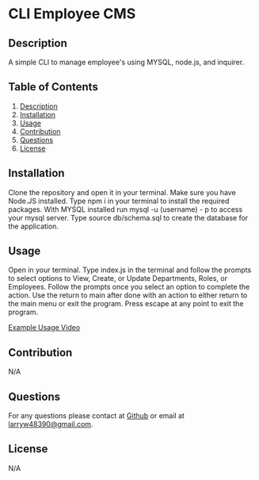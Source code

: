 
# CLI Employee CMS 
## Description
    
A simple CLI to manage employee's using MYSQL, node.js, and inquirer.

## Table of Contents

1. [Description](#Description)
1. [Installation](#Installation)
1. [Usage](#Usage)
1. [Contribution](#Contribution)
1. [Questions](#Questions)
1. [License](#License)

## Installation

Clone the repository and open it in your terminal. Make sure you have Node.JS installed. Type npm i in your terminal to install the required packages. With MYSQL installed run mysql -u (username) - p to access your mysql server. Type source db/schema.sql to create the database for the application. 

## Usage

Open in your terminal. Type index.js in the terminal and follow the prompts to select options to View, Create, or Update Departments, Roles, or Employees. Follow the prompts once you select an option to complete the action. Use the return to main after done with an action to either return to the main menu or exit the program. Press escape at any point to exit the program.

[Example Usage Video](https://drive.google.com/file/d/15JHbeNy-3gZl6qnBSVRnWzpLp0dnrA9U/view)

## Contribution

N/A

## Questions

For any questions please contact at [Github](https://www.github.com/larwis95) or email at larryw48390@gmail.com.

## License

N/A